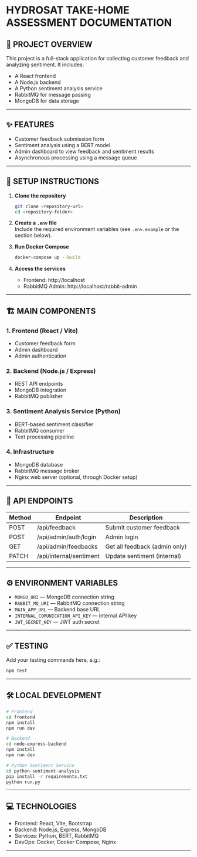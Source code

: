 # HYDROSAT TAKE-HOME ASSESSMENT DOCUMENTATION

## 📖 PROJECT OVERVIEW

This project is a full-stack application for collecting customer feedback and analyzing sentiment. It includes:

- A React frontend  
- A Node.js backend  
- A Python sentiment analysis service  
- RabbitMQ for message passing  
- MongoDB for data storage

---

## ✨ FEATURES

- Customer feedback submission form  
- Sentiment analysis using a BERT model  
- Admin dashboard to view feedback and sentiment results  
- Asynchronous processing using a message queue

---

## 🚀 SETUP INSTRUCTIONS

1. **Clone the repository**
   ```bash
   git clone <repository-url>
   cd <repository-folder>
   ```

2. **Create a `.env` file**  
   Include the required environment variables (see `.env.example` or the section below).

3. **Run Docker Compose**
   ```bash
   docker-compose up --build
   ```

4. **Access the services**
   - Frontend: http://localhost  
   - RabbitMQ Admin: http://localhost/rabbit-admin

---

## 🏗️ MAIN COMPONENTS

### 1. Frontend (React / Vite)
- Customer feedback form  
- Admin dashboard  
- Admin authentication

### 2. Backend (Node.js / Express)
- REST API endpoints  
- MongoDB integration  
- RabbitMQ publisher

### 3. Sentiment Analysis Service (Python)
- BERT-based sentiment classifier  
- RabbitMQ consumer  
- Text processing pipeline

### 4. Infrastructure
- MongoDB database  
- RabbitMQ message broker  
- Nginx web server (optional, through Docker setup)

---

## 📡 API ENDPOINTS

| Method | Endpoint                   | Description                     |
|--------|----------------------------|---------------------------------|
| POST   | /api/feedback              | Submit customer feedback        |
| POST   | /api/admin/auth/login      | Admin login                    |
| GET    | /api/admin/feedbacks       | Get all feedback (admin only)  |
| PATCH  | /api/internal/sentiment    | Update sentiment (internal)    |

---

## ⚙️ ENVIRONMENT VARIABLES

- `MONGO_URI` — MongoDB connection string  
- `RABBIT_MQ_URI` — RabbitMQ connection string  
- `MAIN_APP_URL` — Backend base URL  
- `INTERNAL_COMUNICATION_API_KEY` — Internal API key  
- `JWT_SECRET_KEY` — JWT auth secret

---

## ✅ TESTING

Add your testing commands here, e.g.:

```bash
npm test
```

---

## 🛠 LOCAL DEVELOPMENT

```bash
# Frontend
cd frontend
npm install
npm run dev

# Backend
cd node-express-backend
npm install
npm run dev

# Python Sentiment Service
cd python-sentiment-analysis
pip install -r requirements.txt
python run.py
```

---

## 💻 TECHNOLOGIES

- Frontend: React, Vite, Bootstrap  
- Backend: Node.js, Express, MongoDB  
- Services: Python, BERT, RabbitMQ  
- DevOps: Docker, Docker Compose, Nginx

---

